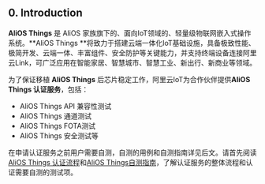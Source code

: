 ## 0. Introduction

**AliOS Things** 是 AliOS 家族旗下的、面向IoT领域的、轻量级物联网嵌入式操作系统。**AliOS Things **将致力于搭建云端一体化IoT基础设施，具备极致性能、极简开发、云端一体、丰富组件、安全防护等关键能力，并支持终端设备连接阿里云Link，可广泛应用在智能家居、智慧城市、智慧工业、新出行、新商业等领域。

为了保证移植 **AliOS Things** 后芯片稳定工作，阿里云IoT为合作伙伴提供**AliOS Things 认证服务**，包括：

* AliOS Things API 兼容性测试
* AliOS Things 通道测试
* AliOS Things FOTA测试
* AliOS Things 安全测试等

在申请认证服务之前用户需要自测，自测的用例和自测指南详见后文。请首先阅读[AliOS Things 认证流程](/certificate_flow.md)和[AliOS Things自测指南](/certificate_manual/certificate_manual.md)，了解认证服务的整体流程和认证需要自测的测试项。

